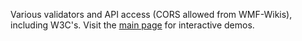 Various validators and API access (CORS allowed from WMF-Wikis), including W3C's. Visit the [main page](https://tools.wmflabs.org/validator/) for interactive demos.

